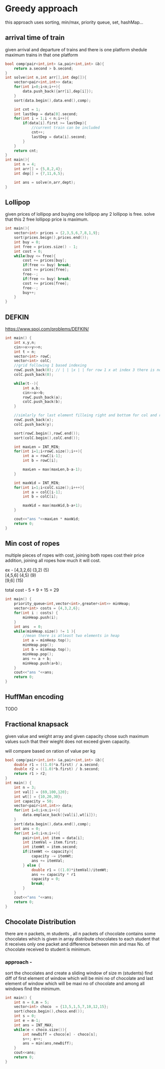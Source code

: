 # Greedy approach

this approach uses sorting, min/max, priority queue, set, hashMap...

## arrival time of train

given arrival and departure of trains and there is one platform shedule maximum trains in that one platform

```cpp
bool comp(pair<int,int> &a,pair<int,int> &b){
    return a.second > b.second;
}
int solve(int n,int arr[],int dep[]){
    vector<pair<int,int>> data;
    for(int i=0;i<n;i++){
        data.push_back({arr[i],dep[i]});
    }
    sort(data.begin(),data.end(),comp);

    int cnt = 1;
    int lastDep = data[0].second;
    for(int i = 1;i < n;i++){
        if(data[i].first >= lastDep){
            //current train can be included
            cnt++;
            lastDep = data[i].second;
        }
    }
    return cnt;
}
int main(){
    int n = 4;
    int arr[] = {5,8,2,4};
    int dep[] = {7,11,6,5};

    int ans = solve(n,arr,dept);
}
```

## Lollipop  

given prices of lollipop and buying one lollipop any 2 lollipop is free. solve that this 2 free lollipop price is maximum.

```cpp
int main(){
    vector<int> prices = {2,3,5,6,7,8,1,9};
    sort(prices.beign(),prices.end());
    int buy = 0;
    int free = prices.size() - 1;
    int cost = 0;
    while(buy <= free){
        cost += prices[buy];
        if(free <= buy) break;
        cost += prices[free];
        free--;
        if(free <= buy) break;
        cost += prices[free];
        free--;
        buy++;
    }
}
```

## DEFKIN

<https://www.spoj.com/problems/DEFKIN/>

```cpp
int main() {
    int x,y,n;
    cin>>x>>y>>n;
    int t = n;
    vector<int> rowC;
    vector<int> colC;
    //grid following 1 based indexing
    rowC.push_back(0); // | | |x | | for row 1 x at index 3 there is not left filled so manually adding 0 for finding width
    colC.push_back(0);

    while(t--){
        int a,b;
        cin>>a>>b;
        rowC.push_back(a);
        colC.push_back(b);
    }

    //simlarly for last element filleing right and bottom for col and row respectively for finding width
    rowC.push_back(x);
    colC.push_back(y);

    sort(rowC.begin(),rowC.end());
    sort(colC.begin(),colC.end());

    int maxLen = INT_MIN;
    for(int i=1;i<rowC.size();i++){
        int a = rowC[i-1];
        int b = rowC[i];

        maxLen = max(maxLen,b-a-1);
    }

    int maxWid = INT_MIN;
    for(int i=1;i<colC.size();i+++){
        int a = colC[i-1];
        int b = colC[i];

        maxWid = max(maxWid,b-a+1);
    }

    cout<<"ans "<<maxLen * maxWid;
    return 0;
}
```

## Min cost of ropes

multiple pieces of ropes with cost, joining both ropes cost their price addition, joining all ropes how much it will cost.

ex -
[4,3,2,6]  (3,2) (5)  
[4,5,6]    (4,5) (9)  
[9,6]            (15)  

total cost - 5 + 9 + 15 = 29

```cpp
int main() {
    priority_queue<int,vector<int>,greater<int>> minHeap;
    vector<int> costs = {4,3,2,6};
    for(int i : costs) {
        minHeap.push(i);
    }
    int ans  = 0;
    while(minHeap.size() != 1 ){
        //mean there is atleast two elements in heap
        int a = minHeap.top();
        minHeap.pop();
        int b = minHeap.top();
        minHeap.pop();
        ans += a + b;
        minHeap.push(a+b);
    } 
    cout<<"ans "<<ans;
    return 0;
}
```

## HuffMan encoding

TODO

## Fractional knapsack

given value and weight array and given capacity chose such maximum values such that their wieght does not exceed given capacity.

will compare based on ration of value per kg

```cpp
bool comp(pair<int,int> &a,pair<int,int> &b){
    double r1 = ((1.0)*a.first) / a.second;
    double r2 = ((1.0)*b.first) / b.second;
    return r1 > r2;
}
int main() {
    int n = 3;
    int val[] = {69,100,120};
    int wt[] = {10,20,30};
    int capacity = 50;
    vector<pair<int,int>> data;
    for(int i=0;i<n;i++){
        data.emplace_back({val[i],wt[i]});
    }
    sort(data.begin(),data.end(),comp);
    int ans = 0;
    for(int i=0;i<n;i++){
        pair<int,int item = data[i];
        int itemVal = item.first;
        int itemWt = item.second;
        if(itemWt <= capacity){
            capacity -= itemWt;
            ans += itemVal;
        } else {
            double r1 = ((1.0)*itemVal)/itemWt;
            ans += capacity * r1
            capacity = 0;
            break;
        }
    }
    cout<<"ans "<<ans;
    return 0;
}
```

## Chocolate Distribution

there are n packets, m students , all n packets of chocolate contains some chocolates which is given in array
distribute chocolates to each student that it receives only one packet and difference between min and max No. of chocolate received to student is minimum.

### approach -

sort the chocolates and create a sliding window of size m (students) find diff of first element of window which will be mini no of chocolate and last element of window which will be maxi no of chocolate and among all windows find the minimum.

```cpp
int main() {
    int n = 8,m = 5;
    vector<int> choco  = {13,5,1,5,7,10,12,15};
    sort(choco.begin(),choco.end());
    int s = 0;
    int e = m-1;
    int ans = INT_MAX;
    while(e < choco.size()){
        int newDiff = choco[e] - choco[s];
        s++; e++;
        ans = min(ans,newDiff);
    }
    cout<<ans;
    return 0;
}
```
